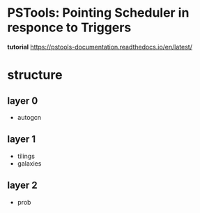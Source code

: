 # PSTools: Pointing Scheduler in responce to Triggers

**tutorial**
https://pstools-documentation.readthedocs.io/en/latest/

structure
=============

layer 0
--
* autogcn

layer 1
--
* tilings
* galaxies

layer 2
--
* prob
